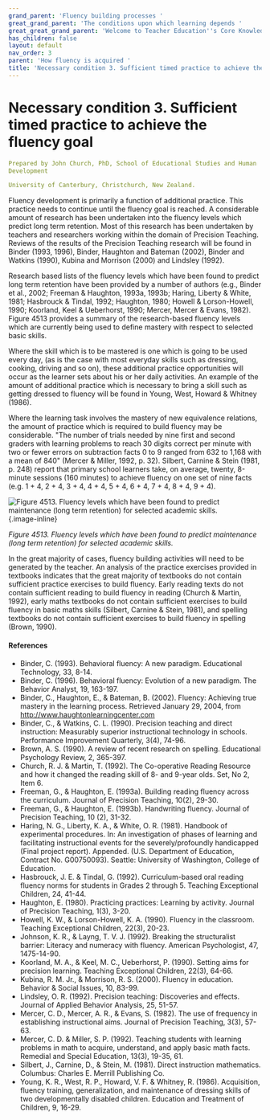 ```yaml
---
grand_parent: 'Fluency building processes '
great_grand_parent: 'The conditions upon which learning depends '
great_great_grand_parent: 'Welcome to Teacher Education''s Core Knowledge and Skills.'
has_children: false
layout: default
nav_order: 3
parent: 'How fluency is acquired '
title: 'Necessary condition 3. Sufficient timed practice to achieve the fluency goal '
---
```

# Necessary condition 3. Sufficient timed practice to achieve the fluency goal


```yaml
Prepared by John Church, PhD, School of Educational Studies and Human
Development

University of Canterbury, Christchurch, New Zealand.
```


Fluency development is primarily a function of additional practice. This
practice needs to continue until the fluency goal is reached. A
considerable amount of research has been undertaken into the fluency
levels which predict long term retention. Most of this research has been
undertaken by teachers and researchers working within the domain of
Precision Teaching. Reviews of the results of the Precision Teaching
research will be found in Binder (1993, 1996), Binder, Haughton and
Bateman (2002), Binder and Watkins (1990), Kubina and Morrison (2000)
and Lindsley (1992).

Research based lists of the fluency levels which have been found to
predict long term retention have been provided by a number of authors
(e.g., Binder et al., 2002; Freeman & Haughton, 1993a, 1993b; Haring,
Liberty & White, 1981; Hasbrouck & Tindal, 1992; Haughton, 1980; Howell
& Lorson-Howell, 1990; Koorland, Keel & Ueberhorst, 1990; Mercer, Mercer
& Evans, 1982). Figure 4513 provides a summary of the research-based
fluency levels which are currently being used to define mastery with
respect to selected basic skills.

Where the skill which is to be mastered is one which is going to be used
every day, (as is the case with most everyday skills such as dressing,
cooking, driving and so on), these additional practice opportunities
will occur as the learner sets about his or her daily activities. An
example of the amount of additional practice which is necessary to bring
a skill such as getting dressed to fluency will be found in Young, West,
Howard & Whitney (1986).

Where the learning task involves the mastery of new equivalence
relations, the amount of practice which is required to build fluency may
be considerable. "The number of trials needed by nine first and second
graders with learning problems to reach 30 digits correct per minute
with two or fewer errors on subtraction facts 0 to 9 ranged from 632 to
1,168 with a mean of 840" (Mercer & Miller, 1992, p. 32). Silbert,
Carnine & Stein (1981, p. 248) report that primary school learners take,
on average, twenty, 8-minute sessions (160 minutes) to achieve fluency
on one set of nine facts (e.g. 1 + 4, 2 + 4, 3 + 4, 4 + 4, 5 + 4, 6 + 4,
7 + 4, 8 + 4, 9 + 4).

![Figure 4513. Fluency levels which have been found to predict
maintenance (long term retention) for selected academic
skills.](../../../../../../assets/images/Figure4513.png "Figure 4513. Fluency levels which have been found to predict maintenance (long term retention) for selected academic skills."){.image-inline}

*Figure 4513. Fluency levels which have been found to predict
maintenance (long term retention) for selected academic skills.*

In the great majority of cases, fluency building activities will need to
be generated by the teacher. An analysis of the practice exercises
provided in textbooks indicates that the great majority of textbooks do
not contain sufficient practice exercises to build fluency. Early
reading texts do not contain sufficient reading to build fluency in
reading (Church & Martin, 1992), early maths textbooks do not contain
sufficient exercises to build fluency in basic maths skills (Silbert,
Carnine & Stein, 1981), and spelling textbooks do not contain sufficient
exercises to build fluency in spelling (Brown, 1990).


#### References

-   Binder, C. (1993). Behavioral fluency: A new paradigm. Educational
    Technology, 33, 8-14.
-   Binder, C. (1996). Behavioral fluency: Evolution of a new paradigm.
    The Behavior Analyst, 19, 163-197.
-   Binder, C., Haughton, E., & Bateman, B. (2002). Fluency: Achieving
    true mastery in the learning process. Retrieved January 29, 2004,
    from http://www.haughtonlearningcenter.com
-   Binder, C., & Watkins, C. L. (1990). Precision teaching and direct
    instruction: Measurably superior instructional technology in
    schools. Performance Improvement Quarterly, 3(4), 74-96.
-   Brown, A. S. (1990). A review of recent research on spelling.
    Educational Psychology Review, 2, 365-397.
-   Church, R. J. & Martin, T. (1992). The Co-operative Reading Resource
    and how it changed the reading skill of 8- and 9-year olds. Set, No
    2, Item 6.
-   Freeman, G., & Haughton, E. (1993a). Building reading fluency across
    the curriculum. Journal of Precision Teaching, 10(2), 29-30.
-   Freeman, G., & Haughton, E. (1993b). Handwriting fluency. Journal of
    Precision Teaching, 10 (2), 31-32.
-   Haring, N. G., Liberty, K. A., & White, O. R. (1981). Handbook of
    experimental procedures. In: An investigation of phases of learning
    and facilitating instructional events for the severely/profoundly
    handicapped (Final project report). Appended. (U.S. Department of
    Education, Contract No. G00750093). Seattle: University of
    Washington, College of Education.
-   Hasbrouck, J. E. & Tindal, G. (1992). Curriculum-based oral reading
    fluency norms for students in Grades 2 through 5. Teaching
    Exceptional Children, 24, 41-44.
-   Haughton, E. (1980). Practicing practices: Learning by activity.
    Journal of Precision Teaching, 1(3), 3-20.
-   Howell, K. W., & Lorson-Howell, K. A. (1990). Fluency in the
    classroom. Teaching Exceptional Children, 22(3), 20-23.
-   Johnson, K. R., & Layng, T. V. J. (1992). Breaking the structuralist
    barrier: Literacy and numeracy with fluency. American Psychologist,
    47, 1475-14-90.
-   Koorland, M. A., & Keel, M. C., Ueberhorst, P. (1990). Setting aims
    for precision learning. Teaching Exceptional Children, 22(3), 64-66.
-   Kubina, R. M. Jr., & Morrison, R. S. (2000). Fluency in education.
    Behavior & Social Issues, 10, 83-99.
-   Lindsley, O. R. (1992). Precision teaching: Discoveries and effects.
    Journal of Applied Behavior Analysis, 25, 51-57.
-   Mercer, C. D., Mercer, A. R., & Evans, S. (1982). The use of
    frequency in establishing instructional aims. Journal of Precision
    Teaching, 3(3), 57-63.
-   Mercer, C. D. & Miller, S. P. (1992). Teaching students with
    learning problems in math to acquire, understand, and apply basic
    math facts. Remedial and Special Education, 13(3), 19-35, 61.
-   Silbert, J., Carnine, D., & Stein, M. (1981). Direct instruction
    mathematics. Columbus: Charles E. Merrill Publishing Co.
-   Young, K. R., West, R. P., Howard, V. F. & Whitney, R. (1986).
    Acquisition, fluency training, generalization, and maintenance of
    dressing skills of two developmentally disabled children. Education
    and Treatment of Children, 9, 16-29.
